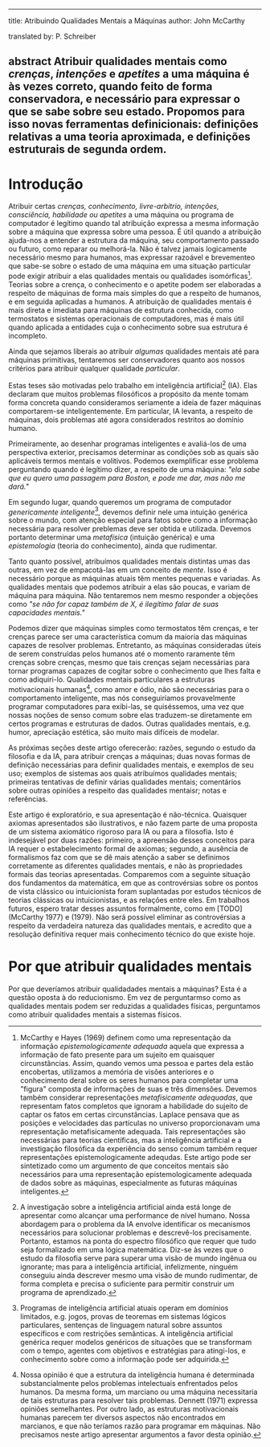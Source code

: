 ---------------
title: Atribuindo Qualidades Mentais a Máquinas
author: John McCarthy

translated by: P. Schreiber

abstract
Atribuir qualidades mentais como _crenças_, _intenções_ e _apetites_ a uma máquina é às vezes
correto, quando feito de forma conservadora, e necessário para expressar o que se sabe sobre
seu estado. Propomos para isso novas ferramentas definicionais: definições relativas a uma
teoria aproximada, e definições estruturais de segunda ordem.
-----------------

# Introdução

Atribuir certas _crenças, conhecimento, livre-arbítrio, intenções, consciência, habilidade 
ou apetites_ a uma máquina ou programa de computador é legítimo quando tal atribuição expressa
a mesma informação sobre a máquina que expressa sobre uma pessoa. É útil quando a atribuição
ajuda-nos a entender a estrutura da máquina, seu comportamento passado ou futuro, como reparar
ou melhorá-la. Não é talvez jamais logicamente necessário mesmo para humanos, mas expressar
razoável e brevementeo que sabe-se sobre o estado de uma máquina em uma situação particular
pode exigir atribuir a elas qualidades mentais ou qualidades isomórficas[^1]. Teorias sobre a
crença, o conhecimento e o apetite podem ser elaboradas a respeito de máquinas de forma mais
simples do que a respeito de humanos, e em seguida aplicadas a humanos. A atribuição de
qualidades mentais é mais direta e imediata para máquinas de estrutura conhecida, como
termostatos e sistemas operacionais de computadores, mas é mais útil quando aplicada a entidades
cuja o conhecimento sobre sua estrutura é incompleto.

[^1]: McCarthy e Hayes (1969) definem como uma representação da informação _epistemologicamente
adequada_ aquela que expressa a informação de fato presente para um sujeito em quaisquer 
circunstâncias. Assim, quando vemos uma pessoa e partes dela estão encobertas, utilizamos 
a memória de visões anteriores e o conhecimento deral sobre os seres humanos para completar
uma "figura" composta de informações de suas e três dimensões. Devemos também considerar
representações _metafisicamente adequadas_, que representam fatos completos que ignoram
a habilidade do sujeito de captar os fatos em certas circunstâncias. Laplace pensava que as 
posições e velocidades das partículas no universo proporcionavam uma representação 
metafisicamente adequada. Tais representações são necessárias para teorias científicas, mas a
inteligência artificial e a investigação filosófica da experiência do senso comum também requer
representações epistemologicamente adequdas. Este artigo pode ser sintetizado como um argumento
de que conceitos mentais são necessários para uma representação epistemologicamente adequada de
dados sobre as máquinas, especialmente as futuras máquinas inteligentes.

Ainda que sejamos liberais ao atribuir _algumas_ qualidades mentais até para máquinas
primitivas, tentaremos ser conservadores quanto aos nossos critérios para atribuir qualquer
qualidade _particular_.

Estas teses são motivadas pelo trabalho em inteligência artificial[^2] (IA). Elas declaram que
muitos problemas filosóficos a propósito da mente tomam forma concreta quando consideramos
seriamente a ideia de fazer máquinas comportarem-se inteligentemente. Em particular, IA levanta,
a respeito de máquinas, dois problemas até agora considerados restritos ao domínio humano.

[^2]: A investigação sobre a inteligência artificial ainda está longe de apresentar como
alcançar uma performance de nível humano. Nossa abordagem para o problema da IA envolve
identificar os mecanismos necessários para solucionar problemas e descrevê-los precisamente.
Portanto, estamos na ponta do espectro filosófico que requer que tudo seja formalizado em
uma lógica matemática. Diz-se às vezes que o estudo da filosofia serve para superar uma
visão de mundo ingênua ou ignorante; mas para a inteligência artificial, infelizmente, ninguém
conseguiu ainda descrever mesmo uma visão de mundo rudimentar, de forma completa e precisa o
suficiente para permitir construir um programa de aprendizado.

Primeiramente, ao desenhar programas inteligentes e avaliá-los de uma perspectiva exterior,
precisamos determinar as condições sob as quais são aplicáveis termos mentais e volitivos.
Podemos exemplificar esse problema perguntando quando é legítimo dizer, a respeito de uma
máquina: _"ela sabe que eu quero uma passagem para Boston, e pode me dar, mas não me dará."_

Em segundo lugar, quando queremos um programa de computador _genericamente inteligente_[^3],
devemos definir nele uma intuição genérica sobre o mundo, com atenção especial para fatos sobre
como a informação necessária para resolver preblemas deve ser obtida e utilizada. Devemos
portanto determinar uma _metafísica_ (intuição genérica) e uma _epistemologia_ 
(teoria do conhecimento), ainda que rudimentar.

[^3]: Programas de inteligência artificial atuais operam em domínios limitados, e.g. jogos,
provas de teoremas em sistemas lógicos particulares, sentenças de linguagem natural sobre
assuntos específicos e com restrições semânticas. A inteligência artificial genérica requer
modelos genéricos de situações que se transformam com o tempo, agentes com objetivos e
estratégias para atingi-los, e conhecimento sobre como a informação pode ser adquirida.

Tanto quanto possível, atribuímos qualidades mentais distintas umas das outras, em vez de
empacotá-las em um conceito de _mente_. Isso é necessário porque as máquinas atuais
têm mentes pequenas e variadas. As qualidades mentais que podemos atribuir a elas são poucas,
e variam de máquina para máquina. Não tentaremos nem mesmo responder a objeções como _"se não for
capaz também de X, é ilegítimo falar de suas capacidades mentais."_

Podemos dizer que máquinas simples como termostatos têm crenças, e ter crenças parece ser uma
característica comum da maioria das máquinas capazes de resolver problemas. Entretanto, as
máquinas consideradas úteis de serem construídas pelos humanos até o momento raramente têm  
crenças sobre crenças, mesmo que tais crenças sejam necessárias para tornar programas capazes de
cogitar sobre o conhecimento que lhes falta e como adiquiri-lo. Qualidades mentais particulares
a estruturas motivacionais humanas[^4], como amor e ódio, não são necessárias para o
comportamento inteligente, mas nós conseguiríamos provavelmente programar computadores para
exibi-las, se quiséssemos, uma vez que nossas noções de senso comum sobre elas traduzem-se
diretamente em certos programas e estruturas de dados. Outras qualidades mentais, e.g. humor,
apreciação estética, são muito mais difíceis de modelar.

[^4]: Nossa opinião é que a estrutura da inteligência humana é determinada substancialmente
pelos problemas intelectuais enfrentados pelos humanos. Da mesma forma, um marciano ou uma
máquina necessitaria de tais estruturas para resolver tais problemas. Dennett (1971) expressa
opiniões semelhantes. Por outro lado, as estruturas motivacionais humanas parecem ter diversos
aspectos não encontrados em marcianos, e que não teríamos razão para programar em máquinas.
Não precisamos neste artigo apresentar argumentos a favor desta opinião.

As próximas seções deste artigo oferecerão: razões, segundo o estudo da filosofia e da IA,
para atribuir crenças a máquinas; duas novas formas de definição necessárias para definir
qualidades mentais, e exemplos de seu uso; exemplos de sistemas aos quais atribuímos qualidades
mentais; primeiras tentativas de definir várias qualidades mentais; comentários sobre outras 
opiniões a respeito das qualidades mentaisr; notas e referências.

Este artigo é exploratório, e sua apresentação é não-técnica. Quaisquer axiomas apresentados são
ilustrativos, e não fazem parte de uma proposta de um sistema axiomático rigoroso para IA ou
para a filosofia. Isto é indesejável por duas razões: primeiro, a apreensão desses
conceitos para IA requer o estabelecimento formal de axiomas; segundo, a ausência de
formalismos faz com que se dê mais atenção a saber se definimos corretamente as diferentes
qualidades mentais, e não às propriedades formais das teorias apresentadas. Comparemos com
a seguinte situação dos fundamentos da matemática, em que as controvérsias sobre os pontos
de vista clássico ou intuicionista foram suplantadas por estudos técnicos de teorias clássicas
ou intuicionistas, e as relações entre eles. Em trabalhos futuros, espero tratar desses
assuntos formalmente, como em [TODO] (McCarthy 1977) e (1979). Não será possível eliminar as
controvérsias a respeito da verdadeira natureza das qualidades mentais, e acredito que a
resolução definitiva requer mais conhecimento técnico do que existe hoje.

# Por que atribuir qualidades mentais

Por que deveríamos atribuir qualidadades mentais a máquinas? Esta é a questão
oposta à do reducionismo. Em vez de perguntarmso como as qualidades mentais
podem ser reduzidas a qualidades físicas, perguntamos como atribuir qualidades
mentais a sistemas físicos.


































